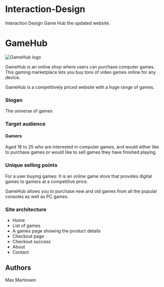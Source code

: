 # Interaction-Design

Interaction Design Game Hub the updated website.

# GameHub

![GameHub logo](https://raw.githubusercontent.com/NoroffFEU/first-year-cross-course-assignment-brief-three/master/GameHub_Logo.png)

GameHub is an online shop where users can purchase computer games. This gaming marketplace lets you buy tons of video games online for any device.

GameHub is a competitively priced website with a huge range of games.

### Slogan

The universe of games

### Target audience

#### Gamers

Aged 18 to 25 who are interested in computer games, and would either like to purchase games or would like to sell games they have finished playing.

### Unique selling points

For a user buying games: It is an online game store that provides digital games to gamers at a competitive price.

GameHub allows you to purchase new and old games from all the popular consoles as well as PC games.

### Site architecture

- Home
- List of games
- A games page showing the product details
- Checkout page
- Checkout success
- About
- Contact

## Authors

Max Martinsen
